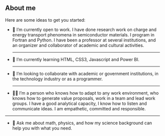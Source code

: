 ## About me

<!--
**Victor-HdezG/Victor-HdezG** is a ✨ _special_ ✨ repository because its `README.md` (this file) appears on your GitHub profile.-->

Here are some ideas to get you started:

- 🔭 I’m currently open to work. I have done research work on charge and energy transport phenomena in semiconductor materials. I program in Fortran and Python. I have been a professor at several institutions, and an organizer and collaborator of academic and cultural activities.
  *** ***
- 🌱 I’m currently learning HTML, CSS3, Javascript and Power BI.
  *** ***
- 👯 I’m looking to collaborate  with academic or government institutions, in the technology industry or as a  programmer.
  *** ***
- 🧘‍♂️ I’m a person who knows how to adapt to any work environment, who knows how to generate value proposals, work in a team and lead work groups. I have a good analytical capacity, I know how to listen and communicate ideas. I am empathetic, committed and responsible.
*** ***
- 💬 Ask me about math, physics, and how my science background can help you with what you need.
 


